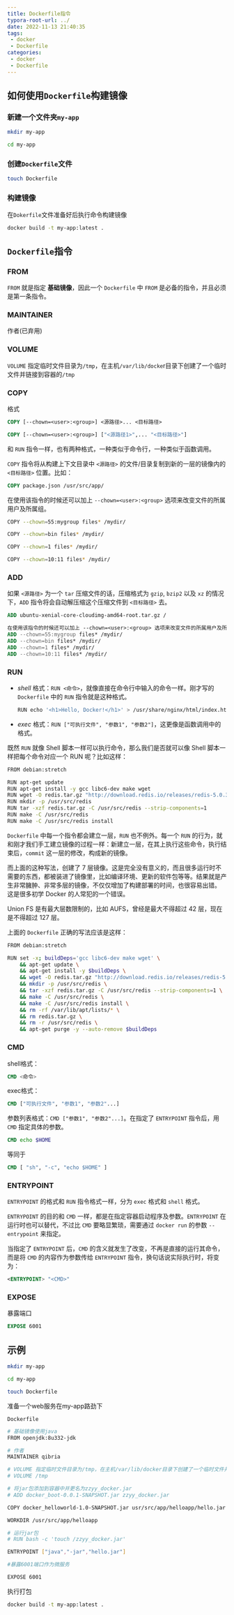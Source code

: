 ```yaml
---
title: Dockerfile指令
typora-root-url: ../
date: 2022-11-13 21:40:35
tags: 
 - docker
 - Dockerfile
categories:
 - docker
 - Dockerfile
---
```








## 如何使用`Dockerfile`构建镜像



### 新建一个文件夹`my-app`

```bash
mkdir my-app
```

```bash
cd my-app
```

  

### 创建`Dockerfile`文件

```bash
touch Dockerfile
```




### 构建镜像     

在`Dokerfile`文件准备好后执行命令构建镜像

```bash
docker build -t my-app:latest . 
```



## `Dockerfile`指令



### FROM 

`FROM` 就是指定 **基础镜像**，因此一个 `Dockerfile` 中 `FROM` 是必备的指令，并且必须是第一条指令。



### MAINTAINER

作者(已弃用)



### VOLUME

`VOLUME` 指定临时文件目录为`/tmp`，在主机`/var/lib/docke`r目录下创建了一个临时文件并链接到容器的`/tmp`



### COPY

格式

```dockerfile
COPY [--chown=<user>:<group>] <源路径>... <目标路径>
```

```dockerfile
COPY [--chown=<user>:<group>] ["<源路径1>",... "<目标路径>"]
```

和 `RUN` 指令一样，也有两种格式，一种类似于命令行，一种类似于函数调用。

`COPY` 指令将从构建上下文目录中 `<源路径>` 的文件/目录复制到新的一层的镜像内的 `<目标路径>` 位置。比如：

```dockerfile
COPY package.json /usr/src/app/
```

在使用该指令的时候还可以加上 `--chown=<user>:<group>` 选项来改变文件的所属用户及所属组。

```bash
COPY --chown=55:mygroup files* /mydir/

COPY --chown=bin files* /mydir/

COPY --chown=1 files* /mydir/

COPY --chown=10:11 files* /mydir/
```



### ADD

如果 `<源路径>` 为一个 `tar` 压缩文件的话，压缩格式为 `gzip`, `bzip2` 以及 `xz` 的情况下，`ADD` 指令将会自动解压缩这个压缩文件到 `<目标路径>` 去。

```dockerfile
ADD ubuntu-xenial-core-cloudimg-amd64-root.tar.gz /
```

```dockerfile
在使用该指令的时候还可以加上 --chown=<user>:<group> 选项来改变文件的所属用户及所属组。
ADD --chown=55:mygroup files* /mydir/
ADD --chown=bin files* /mydir/
ADD --chown=1 files* /mydir/
ADD --chown=10:11 files* /mydir/
```



### RUN

- *shell* 格式：`RUN <命令>`，就像直接在命令行中输入的命令一样。刚才写的 `Dockerfile` 中的 `RUN` 指令就是这种格式。

  ```bash
  RUN echo '<h1>Hello, Docker!</h1>' > /usr/share/nginx/html/index.html
  ```

- *exec* 格式：`RUN ["可执行文件", "参数1", "参数2"]`，这更像是函数调用中的格式。

既然 `RUN` 就像 Shell 脚本一样可以执行命令，那么我们是否就可以像 Shell 脚本一样把每个命令对应一个 RUN 呢？比如这样：

```bash
FROM debian:stretch

RUN apt-get update
RUN apt-get install -y gcc libc6-dev make wget
RUN wget -O redis.tar.gz "http://download.redis.io/releases/redis-5.0.3.tar.gz"
RUN mkdir -p /usr/src/redis
RUN tar -xzf redis.tar.gz -C /usr/src/redis --strip-components=1
RUN make -C /usr/src/redis
RUN make -C /usr/src/redis install
```

`Dockerfile` 中每一个指令都会建立一层，`RUN` 也不例外。每一个 `RUN` 的行为，就和刚才我们手工建立镜像的过程一样：新建立一层，在其上执行这些命令，执行结束后，`commit` 这一层的修改，构成新的镜像。

而上面的这种写法，创建了 7 层镜像。这是完全没有意义的，而且很多运行时不需要的东西，都被装进了镜像里，比如编译环境、更新的软件包等等。结果就是产生非常臃肿、非常多层的镜像，不仅仅增加了构建部署的时间，也很容易出错。 这是很多初学 Docker 的人常犯的一个错误。

Union FS 是有最大层数限制的，比如 AUFS，曾经是最大不得超过 42 层，现在是不得超过 127 层。

上面的 `Dockerfile` 正确的写法应该是这样：

```bash
FROM debian:stretch

RUN set -x; buildDeps='gcc libc6-dev make wget' \
    && apt-get update \
    && apt-get install -y $buildDeps \
    && wget -O redis.tar.gz "http://download.redis.io/releases/redis-5.0.3.tar.gz" \
    && mkdir -p /usr/src/redis \
    && tar -xzf redis.tar.gz -C /usr/src/redis --strip-components=1 \
    && make -C /usr/src/redis \
    && make -C /usr/src/redis install \
    && rm -rf /var/lib/apt/lists/* \
    && rm redis.tar.gz \
    && rm -r /usr/src/redis \
    && apt-get purge -y --auto-remove $buildDeps
```



### CMD

shell格式：

```dockerfile
CMD <命令>
```

exec格式：

```dockerfile
CMD ["可执行文件", "参数1", "参数2"...]
```

参数列表格式：`CMD ["参数1", "参数2"...]`。在指定了 `ENTRYPOINT` 指令后，用 `CMD` 指定具体的参数。

```dockerfile
CMD echo $HOME
```

等同于

```dockerfile
CMD [ "sh", "-c", "echo $HOME" ]
```



### ENTRYPOINT

`ENTRYPOINT` 的格式和 `RUN` 指令格式一样，分为 `exec` 格式和 `shell` 格式。

`ENTRYPOINT` 的目的和 `CMD` 一样，都是在指定容器启动程序及参数。`ENTRYPOINT` 在运行时也可以替代，不过比 `CMD` 要略显繁琐，需要通过 `docker run` 的参数 `--entrypoint` 来指定。

当指定了 `ENTRYPOINT` 后，`CMD` 的含义就发生了改变，不再是直接的运行其命令，而是将 `CMD` 的内容作为参数传给 `ENTRYPOINT` 指令，换句话说实际执行时，将变为：

```dockerfile
<ENTRYPOINT> "<CMD>"
```



### EXPOSE

暴露端口

```dockerfile
EXPOSE 6001
```





## 示例



```bash
mkdir my-app
```

```bash
cd my-app
```

```bash
touch Dockerfile
```

准备一个web服务在my-app路劲下



`Dockerfile`

```bash
# 基础镜像使用java
FROM openjdk:8u332-jdk

# 作者
MAINTAINER qibria

# VOLUME 指定临时文件目录为/tmp，在主机/var/lib/docker目录下创建了一个临时文件并链接到容器的/tmp
# VOLUME /tmp

# 将jar包添加到容器中并更名为zzyy_docker.jar
# ADD docker_boot-0.0.1-SNAPSHOT.jar zzyy_docker.jar

COPY docker_helloworld-1.0-SNAPSHOT.jar usr/src/app/helloapp/hello.jar

WORKDIR /usr/src/app/helloapp

# 运行jar包
# RUN bash -c 'touch /zzyy_docker.jar'

ENTRYPOINT ["java","-jar","hello.jar"]

#暴露6001端口作为微服务

EXPOSE 6001
```



执行打包

```bash
docker build -t my-app:latest .
```

















